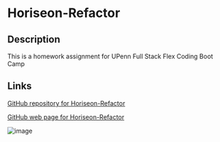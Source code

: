 # Horiseon-Refactor

## Description
This is a homework assignment for UPenn Full Stack Flex Coding Boot Camp


## Links
[GitHub repository for Horiseon-Refactor](https://github.com/minprocess/Horiseon-Refactor)

[GitHub web page for Horiseon-Refactor](https://minprocess.github.io/Horiseon-Refactor/)

![image](https://cloud.githubusercontent.com/assets/9053854/24495974/fbf2e0cc-1547-11e7-846c-25b5fac7f6b1.png)